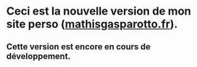 # Ceci est la nouvelle version de mon site perso ([mathisgasparotto.fr](https://mathisgasparotto.fr/)).
## Cette version est encore en cours de développement.